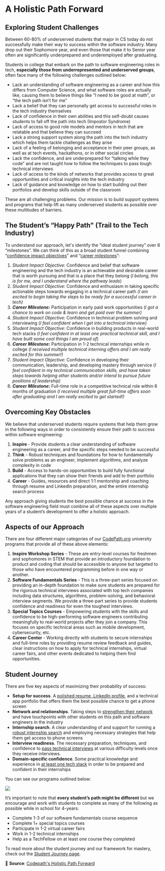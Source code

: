 # A Holistic Path Forward

## Exploring Student Challenges

Between 60-80% of underserved students that major in CS today do not successfully make their way to success within the software industry. Many drop out their Sophomore year, and even those that make it to Senior year often are significantly underprepared and underemployed after graduating.

Students in college that embark on the path to software engineering roles in tech, **especially those from underrepresented and underserved groups**, often face many of the following challenges outlined below:

* Lack an understanding of software engineering as a career and how this differs from Computer Science, and what software roles are actually like, causing them to believe things like “I need to be good at math”, or “the tech path isn’t for me”
* Lack a belief that they can personally get access to successful roles in the tech industry themselves
* Lack of confidence in their own abilities and this self-doubt causes students to fall off the path into tech (Impostor Syndrome)
* Lack of access to good role models and mentors in tech that are relatable and that believe they can succeed
* Lack a strong support system along the path into the tech industry which helps them tackle challenges as they arise
* Lack of a feeling of belonging and acceptance in their peer groups, as well as at tech events, hackathons, or in other social circles
* Lack the confidence, and are underprepared for “talking while they code” and are not taught how to follow the techniques to pass tough technical interviews
* Lack of access to the kinds of networks that provides access to great opportunities and critical insights into the tech industry
* Lack of guidance and knowledge on how to start building out their portfolios and develop skills outside of the classroom

These are all challenging problems. Our mission is to build support systems and programs that help lift as many underserved students as possible over these multitudes of barriers.

## The Student’s “Happy Path" (Trail to the Tech Industry)

To understand our approach, let's identify the “ideal student journey” over 8 “milestones”. We can think of this as a broad student funnel combining “[confidence impact objectives](student-impact.md)” and “[career milestones](student-journey.md)”:

1. _Student Impact Objective_: Confidence and belief that software engineering and the tech industry is an achievable and desirable career that is worth pursuing and that is a place that they belong (_I belong, this is for me, and I understand where the pathway leads_)
2. _Student Impact Objective_: Confidence and enthusiasm in taking specific actionable steps towards engaging in a technical career path (_I am excited to begin taking the steps to be ready for a successful career in tech)_
3. _**Career Milestone**_**:** Participation in early paid work opportunities (_I got a chance to work on code & learn and get paid over the summer)_
4. _Student Impact Objective_: Confidence in technical problem solving and interviewing (_I feel confident when I get into a technical interview)_
5. _Student Impact Objective_: Confidence in building products in real-world tech stacks (_I feel confident in at least one practical technical skill, and I have built some cool things I am proud of_)
6. _**Career Milestone**_**:** Participation in 1-2 technical internships while in college (_I received multiple technical interning offers and I am really excited for this summer!)_
7. _Student Impact Objective_: Confidence in developing their communication, leadership, and developing mastery through service (_I feel confident in my technical communication skills, and have taken steps towards helping other students and/or intend to pursue future positions of leadership)_
8. _**Career Milestone**_**:** Full-time role in a competitive technical role within 6 months of graduation (_I received multiple great full-time offers soon after graduating and I am really excited to get started!)_

## Overcoming Key Obstacles

We believe that underserved students require systems that help them grow in the following ways in order to consistently ensure their path to success within software engineering:

1. **Inspire** - Provide students a clear understanding of software engineering as a career, and the specific steps needed to be successful
2. **Think** - Robust techniques and foundations for how to fundamentally solve problems as an engineer, implement algorithms, and analyze complexity in code
3. **Build** - Access to hands-on opportunities to build fully functional applications that they can show their friends and add to their portfolio
4. **Career** - Guides, resources and direct 1:1 mentorship and coaching through resume and LinkedIn preparation, and the entire internship search process

Any approach giving students the best possible chance at success in the software engineering field must combine all of these aspects over multiple years of a student’s development to offer a holistic approach.

## Aspects of our Approach

There are four different major categories of our [CodePath.org](http://codepath.org/) university programs that provide all of these above elements:

1. **Inspire Workshop Series** - These are entry-level courses for freshmen and sophomores in STEM that provide an introductory foundation to product and coding that should be accessible to anyone but targeted to those who have encountered programming before in one way or another.
2. **Software Fundamentals Series** - This is a three-part series focused on providing an in-depth foundation to make sure students are prepared for the rigorous technical interviews associated with top tech companies including data structures, algorithms, problem-solving, and behavioral interview segments. We provide a three-part series to provide students confidence and readiness for even the toughest interviews.
3. **Special Topics Courses** - Empowering students with the skills and confidence to be high-performing software engineers contributing meaningfully to real-world projects after they join a company. This focuses on specific technical areas such as mobile development, cybersecurity, etc.
4. **Career Center** - Working directly with students to secure internships and full-time roles by providing resume review feedback and guides, clear instructions on how to apply for technical internships, virtual career fairs, and other events dedicated to helping them find opportunities.

## Student Journey

There are five key aspects of maximizing their probability of success:

* **Setup for success**. A [polished resume, LinkedIn profile](https://books.codepath.org/student-handbook/internship-search/student-resume-guide), and a technical app portfolio that offers them the best possible chance to get a phone screen
* **Network and relationships**. Taking steps to [strengthen their network](https://books.codepath.org/student-handbook/internship-search/the-art-of-the-follow-up) and have touchpoints with other students on this path and software engineers in the industry
* **Internship search**. A clear understanding of and support for running a [robust internship search](https://medium.com/@seaon/3-step-guide-to-nail-your-internship-search-82ed58f7f6a) and employing necessary strategies that help them get access to phone screens
* **Interview readiness**. The necessary preparation, techniques, and confidence to [pass technical interviews](https://books.codepath.org/student-handbook/technical-interviewing/technical-interviewing-guide) at various difficulty levels once they receive interviews.
* **Domain-specific confidence**. Some practical knowledge and experience in [at least one tech stack](https://books.codepath.org/student-handbook/software-engineering/software-career-tracks) in order to be prepared and confident in their internships

You can see our programs outlined below:

![](https://i.imgur.com/2ARdapX.png)

It’s important to note that **every student’s path might be different** but we encourage and work with students to complete as many of the following as possible while in school for 4-years:

* Complete 1-3 of our software fundamentals course sequence
* Complete 1+ special topics courses
* Participate in 1-2 virtual career fairs
* Work in 1-2 technical internships
* Help as a TechFellow on at least one course they completed

To read more about the student journey and our framework for mastery, check out the [Student Journey page](student-journey.md).

📖 **Source**: [Codepath's Holistic Path Forward](https://hackmd.io/@nesquena/codepath-holistic-path-forward)
